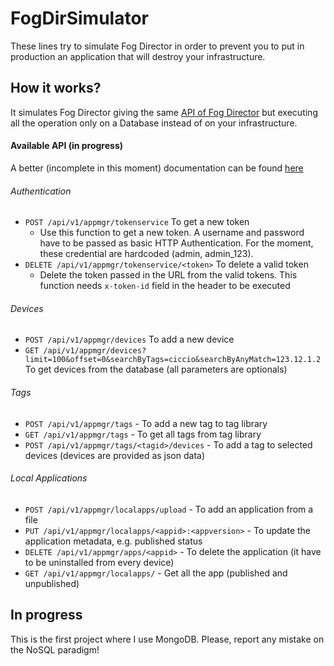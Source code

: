 # FogDirSimulator

These lines try to simulate Fog Director in order to prevent you to put in production an application that will destroy your infrastructure.

## How it works?
It simulates Fog Director giving the same [API of Fog Director](https://developer.cisco.com/docs/iox/#!fog-director-api-documentation/cisco-fog-director-rest-api) but executing all the operation only on a Database instead of on your infrastructure.

#### Available API (in progress)
A better (incomplete in this moment) documentation can be found [here](https://documenter.getpostman.com/view/2935895/RzZ4p2B7)

###### Authentication
 - `POST /api/v1/appmgr/tokenservice` To get a new token
    - Use this function to get a new token. A username and password have to be passed as basic HTTP Authentication. For the moment, these credential are hardcoded (admin, admin_123). 
 - `DELETE /api/v1/appmgr/tokenservice/<token>` To delete a valid token
    - Delete the token passed in the URL from the valid tokens. This function needs `x-token-id` field in the header to be executed

###### Devices
 - `POST /api/v1/appmgr/devices` To add a new device
 - `GET /api/v1/appmgr/devices?limit=100&offset=0&searchByTags=ciccio&searchByAnyMatch=123.12.1.2` To get devices from the database (all parameters are optionals)

###### Tags
 - `POST /api/v1/appmgr/tags` - To add a new tag to tag library
 - `GET /api/v1/appmgr/tags` - To get all tags from tag library
 - `POST /api/v1/appmgr/tags/<tagid>/devices` - To add a tag to selected devices (devices are provided as json data)

###### Local Applications
 - `POST /api/v1/appmgr/localapps/upload` - To add an application from a file 
 - `PUT /api/v1/appmgr/localapps/<appid>:<appversion>` - To update the application metadata, e.g. published status
 - `DELETE /api/v1/appmgr/apps/<appid>` - To delete the application (it have to be uninstalled from every device)
 - `GET /api/v1/appmgr/localapps/` - Get all the app (published and unpublished)

## In progress
This is the first project where I use MongoDB. Please, report any mistake on the NoSQL paradigm!